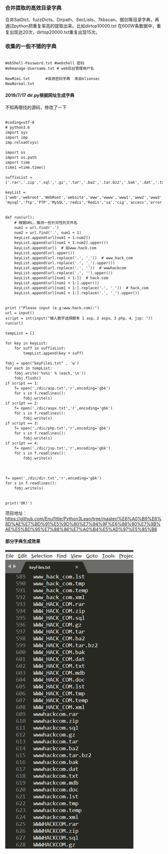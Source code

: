 ### 合并提取的高效目录字典
合并SaiDict、fuzzDicts、Dirpath、SecLists、7kbscan、御剑等目录字典，再通过python把重复率高的提取出来。比如dirtop10000.txt 在600W条数据中，重复出现达20次，dirtop20000.txt重复出现15次。



### 收集的一些不错的字典

```

WebShell-Password.txt #webshell 密码
Webmanage-Username.txt # web后台管理用户名

NewMimi.txt       #高效密码字典  来自klionsec
NewNormal.txt
```

#### 2019/7/17 dir.py根据网址生成字典
不知再哪找的源码，修改了一下
```

#coding=utf-8
# python3.6
import sys
import imp
imp.reload(sys)

import os
import os.path
import time
time1 =time.time()

suffixList = ['.rar','.zip','.sql','.gz','.tar','.ba2','.tar.bz2','.bak','.dat','.txt','.mdb','.doc','.lst','.tmp','.temp','.xml']

keyList = ['web','webroot','WebRoot','website','www','wwww','www1','www2','www3','www4','www5','default','log','elk','weblog',
'mysql','ftp','FTP','MySQL','redis','Redis','sa','cig','access','error','logs','data','database','sql','vpn','proxy','temp',]


def run(url):
	# 根据URL，推测一些针对性的文件名
	num1 = url.find('.')
	num2 = url.find('.', num1 + 1)
	keyList.append(url[num1 + 1:num2])
	keyList.append(url[num1 + 1:num2].upper())
	keyList.append(url)  # 如www.hack.com
	keyList.append(url.upper())
	keyList.append(url.replace('.', '_'))  # www_hack_com
	keyList.append(url.replace('.', '_').upper())
	keyList.append(url.replace('.', ''))  # wwwhackcom
	keyList.append(url.replace('.', '').upper())
	keyList.append(url[num1 + 1:])  # hack.com
	keyList.append(url[num1 + 1:].upper())
	keyList.append(url[num1 + 1:].replace('.', '_'))  # hack_com
	keyList.append(url[num1 + 1:].replace('.', '_').upper())


print ("Please input (e.g:www.hack.com):")
url = input()
script = int(input("输入数字选择脚本 1 asp、2 aspx、3 php、4、jsp: "))
run(url)

tempList = []

for key in keyList:
	for suff in suffixList:
		tempList.append(key + suff)

fobj = open("keyFiles.txt" , 'w')
for each in tempList:
    fobj.write('%s%s' % (each,'\n'))
    fobj.flush()
if script == 1:
	f= open('./dic/asp.txt','r',encoding='gbk')
	for s in f.readlines():
		fobj.write(s)
if script == 2:
	f= open('./dic/aspx.txt','r',encoding='gbk')
	for s in f.readlines():
		fobj.write(s)
if script == 3:
	f= open('./dic/php.txt','r',encoding='gbk')
	for s in f.readlines():
		fobj.write(s)
if script == 4:
	f= open('./dic/jsp.txt','r',encoding='gbk')
	for s in f.readlines():
		fobj.write(s)



f= open('./dic/dir.txt','r',encoding='gbk')
for s in f.readlines():
	fobj.write(s)


print('OK!')
```
项目地址：https://github.com/Enul1ttle/Python3Lean/tree/master/%E6%A0%B9%E6%8D%AE%E7%BD%91%E5%9D%80%E7%94%9F%E6%88%90%E7%9B%AE%E5%BD%95%E7%88%86%E7%A0%B4%E5%AD%97%E5%85%B8    
#### 部分字典生成效果
![image](https://raw.githubusercontent.com/Enul1ttle/Python3Lean/master/%E6%A0%B9%E6%8D%AE%E7%BD%91%E5%9D%80%E7%94%9F%E6%88%90%E7%9B%AE%E5%BD%95%E7%88%86%E7%A0%B4%E5%AD%97%E5%85%B8/dir.png)
